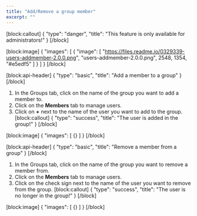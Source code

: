 ```yaml
---
title: "Add/Remove a group member"
excerpt: ""
---
```

[block:callout]
{
  "type": "danger",
  "title": "This feature is only available for administrators!"
}
[/block]

[block:image]
{
  "images": [
    {
      "image": [
        "https://files.readme.io/0329339-users-addmember-2.0.0.png",
        "users-addmember-2.0.0.png",
        2548,
        1354,
        "#e5edf5"
      ]
    }
  ]
}
[/block]

[block:api-header]
{
  "type": "basic",
  "title": "Add a member to a group"
}
[/block]
1. In the Groups tab, click on the name of the group you want to add a member to.
2. Click on the **Members** tab to manage users.
3. Click on **+** next to the name of the user you want to add to the group.
[block:callout]
{
  "type": "success",
  "title": "The user is added in the group!"
}
[/block]

[block:image]
{
  "images": [
    {}
  ]
}
[/block]

[block:api-header]
{
  "type": "basic",
  "title": "Remove a member from a group"
}
[/block]
1. In the Groups tab, click on the name of the group you want to remove a member from.
2. Click on the **Members** tab to manage users.
3. Click on the check sign next to the name of the user you want to remove from the group.
[block:callout]
{
  "type": "success",
  "title": "The user is no longer in the group!"
}
[/block]

[block:image]
{
  "images": [
    {}
  ]
}
[/block]